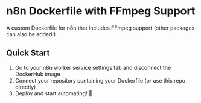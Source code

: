 # n8n Dockerfile with FFmpeg Support

A custom Dockerfile for n8n that includes FFmpeg support (other packages can also be added!)

## Quick Start

1. Go to your n8n worker service settings tab and disconnect the DockerHub image
2. Connect your repository containing your Dockerfile (or use this repo directly)
3. Deploy and start automating! 🎉

